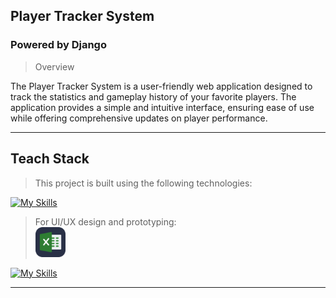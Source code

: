## Player Tracker System
### Powered by Django
>Overview

The Player Tracker System is a user-friendly web application designed to track the statistics and gameplay history of your favorite players. The application provides a simple and intuitive interface, ensuring ease of use while offering comprehensive updates on player performance.

---
## Teach Stack
>This project is built using the following technologies:<br>

[![My Skills](https://skillicons.dev/icons?i=python,django,html,css&theme=dark)](https://skillicons.dev)

>For UI/UX design and prototyping:<br>
[<img src="https://github.com/Dadaisuk1/playertrackersystem/blob/main/icons/excel.svg" alt="Excel Icon" width="48" height="48">](https://cebuinstituteoftechnology-my.sharepoint.com/:x:/g/personal/darwindarryljean_largoza_cit_edu/EZEP77oURa5GuYXVeLkK-VkBcnK7KrnRwn5fhMBA_GeUsg?e=2WDLcF)

[![My Skills](https://skillicons.dev/icons?i=figma&theme=dark)](https://www.figma.com/design/WjXHMBKKt3egnEBv4CqToQ/Player-Tracker-Statistics?node-id=0-1&t=zUkPcDDQ5tRJ1p2G-1)

---